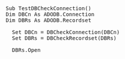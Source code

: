 <pre>
Sub TestDBCheckConnection()
Dim DBCn As ADODB.Connection
Dim DBRs As ADODB.Recordset

  Set DBCn = DBCheckConnection(DBCn)
  Set DBRs = DBCheckRecordset(DBRs)
  
  DBRs.Open 
  
</pre>
